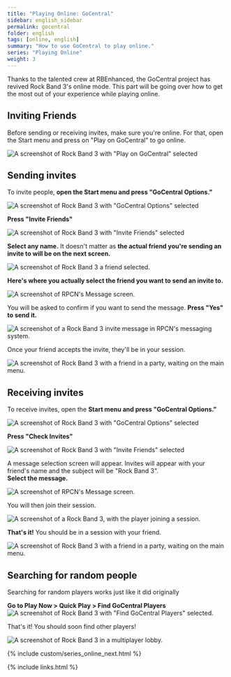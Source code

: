 ```yaml
---
title: "Playing Online: GoCentral"
sidebar: english_sidebar
permalink: gocentral
folder: english
tags: [online, english]
summary: "How to use GoCentral to play online."
series: "Playing Online"
weight: 3
---
```


Thanks to the talented crew at RBEnhanced, the GoCentral project has revived Rock Band 3's online mode. This part will be going over how to get the most out of your experience while playing online.

## Inviting Friends

Before sending or receiving invites, make sure you're online. For that, open the Start menu and press on "Play on GoCentral" to go online.

![A screenshot of Rock Band 3 with "Play on GoCentral" selected](https://carlmylo.github.io/rb3-pc/images/online/gocentral.png "Play on GoCentral")

## Sending invites

To invite people, **open the Start menu and press "GoCentral Options."**

![A screenshot of Rock Band 3 with "GoCentral Options" selected](https://carlmylo.github.io/rb3-pc/images/online/gooptions.png "GoCentral Options")

**Press "Invite Friends"**

![A screenshot of Rock Band 3 with "Invite Friends" selected](https://carlmylo.github.io/rb3-pc/images/online/invite.png "Invite Friends")

**Select any name.** It doesn't matter as **the actual friend you're sending an invite to will be on the next screen.**

![A screenshot of Rock Band 3 a friend selected.](https://carlmylo.github.io/rb3-pc/images/online/invfriends.png "Invite Friends")

**Here's where you actually select the friend you want to send an invite to.**

![A screenshot of RPCN's Message screen.](https://carlmylo.github.io/rb3-pc/images/online/invrpcnlist.png "Select Message To Send")

You will be asked to confirm if you want to send the message. **Press "Yes" to send it.**

![A screenshot of a Rock Band 3 invite message in RPCN's messaging system.](https://carlmylo.github.io/rb3-pc/images/online/invitemsg.png "Send message to friend?")

Once your friend accepts the invite, they'll be in your session.

![A screenshot of Rock Band 3 with a friend in a party, waiting on the main menu.](https://carlmylo.github.io/rb3-pc/images/online/rb3joined.png "Rock Band 3: Main Menu with two players")


## Receiving invites

To receive invites, open the **Start menu and press "GoCentral Options."**

![A screenshot of Rock Band 3 with "GoCentral Options" selected](https://carlmylo.github.io/rb3-pc/images/online/gooptions.png "GoCentral Options")

**Press "Check Invites"**

![A screenshot of Rock Band 3 with "Invite Friends" selected](https://carlmylo.github.io/rb3-pc/images/online/invcheck.png "Check Invites")

A message selection screen will appear. Invites will appear with your friend's name and the subject will be "Rock Band 3".  
**Select the message.**

![A screenshot of RPCN's Message screen.](https://carlmylo.github.io/rb3-pc/images/online/invmsg.png "Select Message")

You will then join their session.

![A screenshot of a Rock Band 3, with the player joining a session.](https://carlmylo.github.io/rb3-pc/images/online/invjoin.png "Rock Band 3: Joining Session")

**That's it!** You should be in a session with your friend.

![A screenshot of Rock Band 3 with a friend in a party, waiting on the main menu.](https://carlmylo.github.io/rb3-pc/images/online/rb3joined.png "Rock Band 3: Main Menu with two players")

## Searching for random people

Searching for random players works just like it did originally

**Go to Play Now > Quick Play > Find GoCentral Players**
![A screenshot of Rock Band 3 with "Find GoCentral Players" selected.](https://carlmylo.github.io/rb3-pc/images/online/findgocentralplayers.png "Find GoCentral Players")

That's it! You should soon find other players!

![A screenshot of Rock Band 3 in a multiplayer lobby.](https://carlmylo.github.io/rb3-pc/images/online/hostlobby.png "Finding GoCentral Players")

{% include custom/series_online_next.html %}

{% include links.html %}